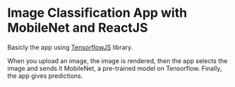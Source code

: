 # Image Classification App with MobileNet and ReactJS

Basicly the app using <a href="#https://codelabs.developers.google.com/codelabs/tensorflowjs-teachablemachine-codelab/index.html#0">TensorflowJS</a> library.


When you upload an image, the image is rendered, then the app selects the image and sends it MobileNet, a pre-trained model on Tensorflow. Finally, the app gives predictions.


